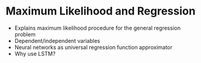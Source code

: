 # Maximum Likelihood and Regression

* Explains maximum likelihood procedure for the general regression problem
* Dependent/independent variables
* Neural networks as universal regression function approximator
* Why use LSTM?
